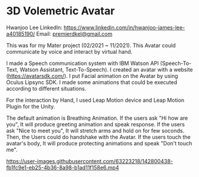 # 3D Volemetric Avatar

Hwanjoo Lee
LinkedIn: https://www.linkedin.com/in/hwanjoo-james-lee-a40185190/
Email: premierdkel@gmail.com

This was for my Mater project (02/2021 ~ 11/2021).
This Avatar could communicate by voice and interact by virtual hand.

I made a Speech communication system with IBM Watson API (Speech-To-Text, Watson Assistant, Text-To-Speech).
I created an avatar with a website (https://avatarsdk.com/).
I put Facial animation on the Avatar by using Oculus Lipsync SDK.
I made some animations that could be executed according to different situations.

For the interaction by Hand, I used Leap Motion device and Leap Motion Plugin for the Unity.

The default animation is Breathing Animation.
If the users ask "Hi how are you", It will produce greeting animation and speak response.
If the users ask "Nice to meet you", It will stretch arms and hold on for few soconds.
Then, the Users could do handshake with the Avatar.
If the users touch the avatar's body, It will produce protecting animations and speak "Don't touch me".


https://user-images.githubusercontent.com/63223218/142800438-fb1fc9e1-eb25-4b36-8a98-b1ad11f158e6.mp4

